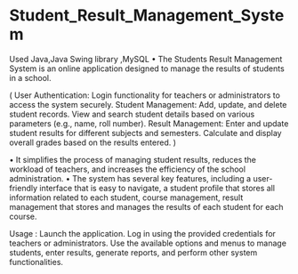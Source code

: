 # Student_Result_Management_System

Used Java,Java Swing library ,MySQL
• The Students Result Management System is an online application designed to manage the
results of students in a school.

( User Authentication:
     Login functionality for teachers or administrators to access the system securely.
  Student Management:
     Add, update, and delete student records.
     View and search student details based on various parameters (e.g., name, roll number).
  Result Management:
     Enter and update student results for different subjects and semesters.
     Calculate and display overall grades based on the results entered. 
  )
  
• It simplifies the process of managing student results, reduces the workload of teachers, and
increases the efficiency of the school administration.
• The system has several key features, including a user-friendly interface that is easy to navigate,
a student profile that stores all information related to each student, course management, result
management that stores and manages the results of each student for each course.

Usage :
      Launch the application.
      Log in using the provided credentials for teachers or administrators.
      Use the available options and menus to manage students, enter results, generate reports, and perform other system functionalities.

      
